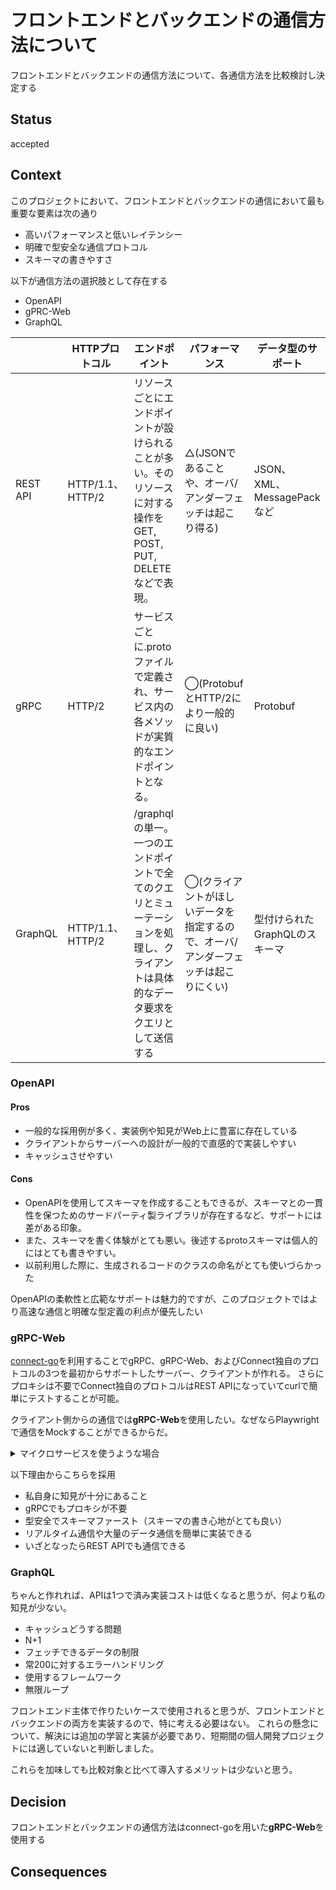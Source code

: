 # フロントエンドとバックエンドの通信方法について

フロントエンドとバックエンドの通信方法について、各通信方法を比較検討し決定する

## Status

accepted

## Context

このプロジェクトにおいて、フロントエンドとバックエンドの通信において最も重要な要素は次の通り
- 高いパフォーマンスと低いレイテンシー
- 明確で型安全な通信プロトコル
- スキーマの書きやすさ

以下が通信方法の選択肢として存在する
- OpenAPI
- gPRC-Web
- GraphQL

||HTTPプロトコル|エンドポイント|パフォーマンス|データ型のサポート|
|-|-|-|-|-|
|REST API|HTTP/1.1、HTTP/2|リソースごとにエンドポイントが設けられることが多い。そのリソースに対する操作をGET, POST, PUT, DELETEなどで表現。|△(JSONであることや、オーバ/アンダーフェッチは起こり得る)|JSON、XML、MessagePackなど|
|gRPC|HTTP/2|サービスごとに.protoファイルで定義され、サービス内の各メソッドが実質的なエンドポイントとなる。|◯(ProtobufとHTTP/2により一般的に良い)|Protobuf|
|GraphQL|HTTP/1.1、HTTP/2|/graphqlの単一。一つのエンドポイントで全てのクエリとミューテーションを処理し、クライアントは具体的なデータ要求をクエリとして送信する|◯(クライアントがほしいデータを指定するので、オーバ/アンダーフェッチは起こりにくい)|型付けられたGraphQLのスキーマ|


### OpenAPI
#### Pros
- 一般的な採用例が多く、実装例や知見がWeb上に豊富に存在している
- クライアントからサーバーへの設計が一般的で直感的で実装しやすい
- キャッシュさせやすい

#### Cons
- OpenAPIを使用してスキーマを作成することもできるが、スキーマとの一貫性を保つためのサードパーティ製ライブラリが存在するなど、サポートには差がある印象。
- また、スキーマを書く体験がとても悪い。後述するprotoスキーマは個人的にはとても書きやすい。
- 以前利用した際に、生成されるコードのクラスの命名がとても使いづらかった

OpenAPIの柔軟性と広範なサポートは魅力的ですが、このプロジェクトではより高速な通信と明確な型定義の利点が優先したい

### gRPC-Web
[connect-go](https://connectrpc.com/docs/go/getting-started/)を利用することでgRPC、gRPC-Web、およびConnect独自のプロトコルの3つを最初からサポートしたサーバー、クライアントが作れる。
さらにプロキシは不要でConnect独自のプロトコルはREST APIになっていてcurlで簡単にテストすることが可能。

クライアント側からの通信では**gRPC-Web**を使用したい。なぜならPlaywrightで通信をMockすることができるからだ。

<details>

<summary>マイクロサービスを使うような場合</summary>

マイクロサービスを使うような場合は、クライアント側からの通信ではREST APIを使用したい。
なぜならPlaywrightで通信をMockすることができるからだ。

https://playwright.dev/docs/mock

具体的に、gRPC-WebをMockする方法を知らないので、Playwrightで簡単にMockできるRestを使用する。
</details>

以下理由からこちらを採用
- 私自身に知見が十分にあること
- gRPCでもプロキシが不要
- 型安全でスキーマファースト（スキーマの書き心地がとても良い）
- リアルタイム通信や大量のデータ通信を簡単に実装できる
- いざとなったらREST APIでも通信できる

### GraphQL

ちゃんと作れれば、APIは1つで済み実装コストは低くなると思うが、何より私の知見が少ない。
- キャッシュどうする問題
- N+1
- フェッチできるデータの制限
- 常200に対するエラーハンドリング
- 使用するフレームワーク
- 無限ループ

フロントエンド主体で作りたいケースで使用されると思うが、フロントエンドとバックエンドの両方を実装するので、特に考える必要はない。
これらの懸念について、解決には追加の学習と実装が必要であり、短期間の個人開発プロジェクトには適していないと判断しました。

これらを加味しても比較対象と比べて導入するメリットは少ないと思う。

## Decision

フロントエンドとバックエンドの通信方法はconnect-goを用いた**gRPC-Web**を使用する

## Consequences

